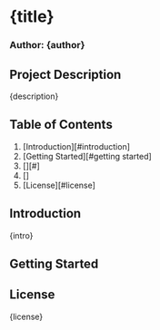 # {title}
### Author: {author}
## Project Description
{description}
## Table of Contents
1. [Introduction][#introduction]
2. [Getting Started][#getting started]
3. [][#]
4. []
5. [License][#license]



## Introduction
{intro}
## Getting Started
## License
{license}